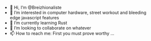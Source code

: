 - 👋 Hi, I’m @Breizhionaliste
- 👀 I’m interested in computer hardware, street workout and bleeding edge javascript features
- 🌱 I’m currently learning Rust
- 💞️ I’m looking to collaborate on whatever
- 📫 How to reach me: First you must prove worthy ...

<!---
Breizhionaliste/Breizhionaliste is a ✨ special ✨ repository because its `README.md` (this file) appears on your GitHub profile.
You can click the Preview link to take a look at your changes.
--->
